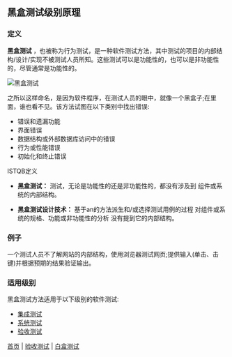 ## 黑盒测试级别原理

### 定义

**黑盒测试** ，也被称为行为测试，是一种软件测试方法，其中测试的项目的内部结构/设计/实现不被测试人员所知。这些测试可以是功能性的，也可以是非功能性的，尽管通常是功能性的。

![黑盒测试](https://mmbiz.qpic.cn/mmbiz_png/4iaE7bB4HCjcUdtgiaNZ9yFpnHY3UBp7VfVRfNDYEMTLKc8WgjhFmfG5RN8mDgOSd9b86UCB7nRBNnWibZBExprIg/0?wx_fmt=gif)

之所以这样命名，是因为软件程序，在测试人员的眼中，就像一个黑盒子;在里面，谁也看不见。该方法试图在以下类别中找出错误:

* 错误和遗漏功能
* 界面错误
* 数据结构或外部数据库访问中的错误
* 行为或性能错误
* 初始化和终止错误

ISTQB定义

* **黑盒测试：** 测试，无论是功能性的还是非功能性的，都没有涉及到
组件或系统的内部结构。

* **黑盒测试设计技术：** 基于an的方法派生和/或选择测试用例的过程
对组件或系统的规格、功能或非功能性的分析
没有提到它的内部结构。

### 例子

一个测试人员不了解网站的内部结构，使用浏览器测试网页;提供输入(单击、击键)并根据预期的结果验证输出。

### 适用级别

黑盒测试方法适用于以下级别的软件测试:

* [集成测试](集成测试.md)
* [系统测试](系统测试.md)
* [验收测试](验收测试.md)







[首页](index.md)  |  [验收测试](验收测试.md)  |  [白盒测试](白盒测试.md) 